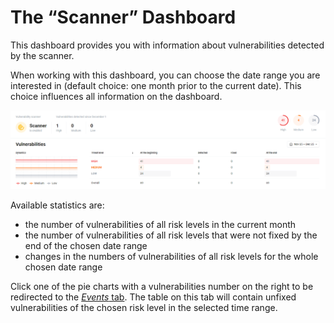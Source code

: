 [img-dashboard]:    ../../images/user-guides/dashboard/dashboard-scanner.png

[doc-events-tab]:           ../events/check-attack.md
[doc-scanner-overview]:     ../scanner/intro.md
[doc-explore-vulns]:        ../vulnerabilities/check-vuln.md


#   The “Scanner” Dashboard

This dashboard provides you with information about vulnerabilities detected by the scanner.

When working with this dashboard, you can choose the date range you are interested in (default choice: one month prior to the current date). This choice influences all information on the dashboard.

![!The “Scanner” dashboard][img-dashboard]

Available statistics are:
*   the number of vulnerabilities of all risk levels in the current month
*   the number of vulnerabilities of all risk levels that were not fixed by the end of the chosen date range
*   changes in the numbers of vulnerabilities of all risk levels for the whole chosen date range

Click one of the pie charts with a vulnerabilities number on the right to be redirected to the [*Events* tab][doc-events-tab]. The table on this tab will contain unfixed vulnerabilities of the chosen risk level in the selected time range.

